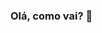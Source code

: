 ### Olá, como vai? 👋

<!--
**Giovannelm/Giovannelm** is a ✨ _special_ ✨ repository because its `README.md` (this file) appears on your GitHub profile.

Here are some ideas to get you started:

##- 🔭 No momento estou no projeto Vem Ser DBC, na track de QA;

##- 🌱 Estou aprendendo JavaScript, Java e HTML, além do que é dado em aulas das faculdades e do curso da DBC;


##- 📫 Meu email de contato é: giovanne.lopes.menicheli@gmail.com

##- 😄 Pronomes: Ele/Dele


